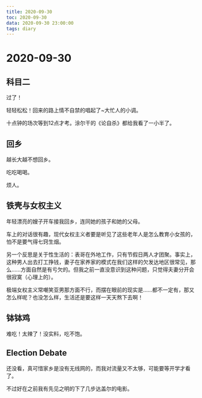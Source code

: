 ```yaml
---
title: 2020-09-30
toc: 2020-09-30
data: 2020-09-30 23:00:00
tags: diary
---
```



# 2020-09-30

## 科目二

过了！

轻轻松松！回来的路上情不自禁的唱起了~大忙人的小调。

十点钟的场次等到12点才考。涂尔干的《论自杀》都给我看了一小半了。

## 回乡

越长大越不想回乡。

吃吃喝喝。

烦人。

## 铁壳与女权主义

年轻漂亮的嫂子开车接我回乡，连同她的孩子和她的父母。

车上的对话很有趣，现代女权主义者要是听见了这些老年人是怎么教育小女孩的，怕不是要气得七窍生烟。

另一个反思是关于性生活的：表哥在外地工作，只有节假日两人才团聚。事实上，这种男人出去打工挣钱，妻子在家养家的模式在我们这样的欠发达地区很常见，那么……方面自然是有亏欠的。但我之前一直没意识到这种问题，只觉得夫妻分开会很寂寞（心理上的）。

极端女权主义常嘲笑亚男那方面不行，而摆在眼前的现实是……都不一定有，那又怎么样呢？也没怎么样，生活还是要这样一天天熬下去啊！

## 钵钵鸡

难吃！太辣了！没实料，吃不饱。

## Election Debate

还没看，真可惜家乡是没有无线网的，而我对流量又不太够，可能要等开学才看了。

不过好在之前我有先见之明的下了几步达盖尔的电影。

